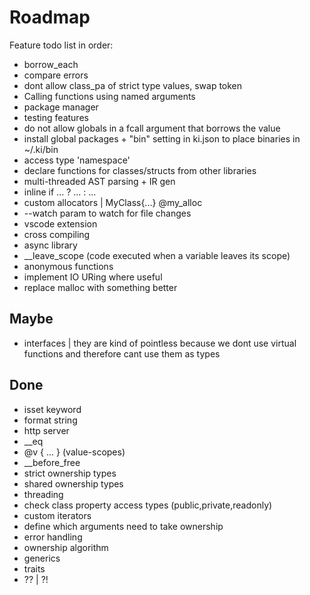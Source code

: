 
# Roadmap

Feature todo list in order:

- borrow_each
- compare errors
- dont allow class_pa of strict type values, swap token
- Calling functions using named arguments
- package manager
- testing features
- do not allow globals in a fcall argument that borrows the value
- install global packages + "bin" setting in ki.json to place binaries in ~/.ki/bin
- access type 'namespace'
- declare functions for classes/structs from other libraries
- multi-threaded AST parsing + IR gen
- inline if ... ? ... : ...
- custom allocators | MyClass{...} @my_alloc
- --watch param to watch for file changes
- vscode extension
- cross compiling
- async library
- __leave_scope (code executed when a variable leaves its scope)
- anonymous functions
- implement IO URing where useful
- replace malloc with something better

## Maybe

- interfaces | they are kind of pointless because we dont use virtual functions and therefore cant use them as types

## Done

- isset keyword
- format string
- http server
- __eq
- @v { ... } (value-scopes)
- __before_free
- strict ownership types
- shared ownership types
- threading
- check class property access types (public,private,readonly)
- custom iterators
- define which arguments need to take ownership
- error handling
- ownership algorithm
- generics
- traits
- ?? | ?!

